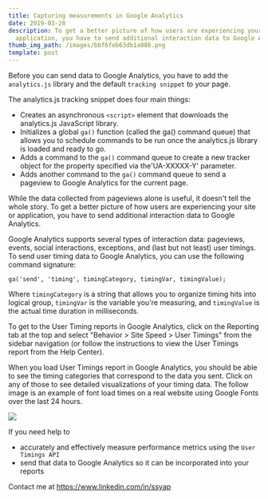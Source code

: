 ```yaml
---
title: Capturing measurements in Google Analytics
date: 2019-03-28
description: To get a better picture of how users are experiencing your site or
  application, you have to send additional interaction data to Google Analytics.
thumb_img_path: /images/bbf6feb63db1a086.png
template: post
---
```


Before you can send data to Google Analytics, you have to add the `analytics.js` library and the default `tracking snippet` to your page.

The analytics.js tracking snippet does four main things:

* Creates an asynchronous `<script>` element that downloads the analytics.js JavaScript library.
* Initializes a global `ga()` function (called the ga() command queue) that allows you to schedule commands to be run once the analytics.js library is loaded and ready to go.
* Adds a command to the `ga()` command queue to create a new tracker object for the property specified via the'UA-XXXXX-Y' parameter.
* Adds another command to the `ga()` command queue to send a pageview to Google Analytics for the current page.


While the data collected from pageviews alone is useful, it doesn't tell the whole story. To get a better picture of how users are experiencing your site or application, you have to send additional interaction data to Google Analytics.

Google Analytics supports several types of interaction data: pageviews, events, social interactions, exceptions, and (last but not least) user timings. To send user timing data to Google Analytics, you can use the following command signature:
~~~
ga('send', 'timing', timingCategory, timingVar, timingValue);
~~~

Where `timingCategory` is a string that allows you to organize timing hits into logical group, `timingVar` is the variable you're measuring, and `timingValue` is the actual time duration in milliseconds.

To get to the User Timing reports in Google Analytics, click on the Reporting tab at the top and select "Behavior > Site Speed > User Timings" from the sidebar navigation (or follow the instructions to view the User Timings report from the Help Center).

When you load User Timings report in Google Analytics, you should be able to see the timing categories that correspond to the data you sent. Click on any of those to see detailed visualizations of your timing data. The follow image is an example of font load times on a real website using Google Fonts over the last 24 hours.

![](https://res.cloudinary.com/mryap/image/upload/v1553785360/bbf6feb63db1a086.png)

If you need help to 
- accurately and effectively measure performance metrics using the `User Timings API`
- send that data to Google Analytics so it can be incorporated into your reports

Contact me at https://www.linkedin.com/in/ssyap   
